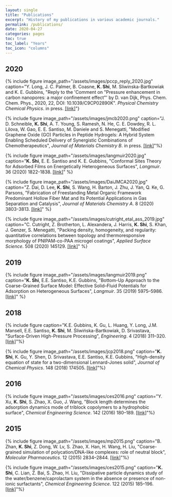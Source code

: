 ```yaml
---
layout: single
title: "Publications"
excerpt: "History of my publications in various academic journals."
permalink: /publications/
date: 2020-04-27
categories: pages
toc: true
toc_label: "Years"
toc_icon: "columns"
---
```

## 2020
{% include figure image_path="/assets/images/pccp_reply_2020.jpg" caption="Y. Long, J. C. Palmer, B. Coasne, **K. Shi**, M. Sliwinska-Bartkowiak and K. E. Gubbins, \"Reply to the \'Comment on \"Pressure enhancement in carbon nanopores: a major confinement effect\"\' by D. van Dijk, Phys. Chem. Chem. Phys., 2020, 22, DOI: 10.1039/C9CP02890K\". *Physical Chemistry Chemical Physics*. in press. [[link]](https://pubs-rsc-org.prox.lib.ncsu.edu/en/content/articlelanding/cp/2020/c9cp04289j#!divAbstract)"}

{% include figure image_path="/assets/images/jmcb2020.png" caption="J. D. Schneible, **K. Shi**, A. T. Young, S. Ramesh, N. He, C. E. Dowdey, R. L. Lilova, W. Gao, E. E. Santiso, M. Daniele and S. Menegatti, \"Modified Graphene Oxide (GO) Particles in Peptide Hydrogels: A Hybrid System Enabling Scheduled Delivery of Synergistic Combinations of Chemotherapeutics\", *Journal of Materials Chemistry B*. in press. [[link]](https://pubs.rsc.org/en/content/articlehtml/2020/tb/d0tb00064g)"%}

{% include figure image_path="/assets/images/langmuir2020.jpg" caption="**K. Shi**, E. E. Santiso and K. E. Gubbins, \"Conformal Sites Theory for Adsorbed Films on Energetically Heterogeneous Surfaces\", *Langmuir*. 36 (2020) 1822-1838. [[link]](https://pubs.acs.org/doi/abs/10.1021/acs.langmuir.9b03633)" %}

{% include figure image_path="/assets/images/DaiJMCA2020.jpg" caption="Z. Dai, D. Lee, **K. Shi**, S. Wang, H. Barton, J. Zhu, J. Yan, Q. Ke, G. Parsons, \"Fabrication of Freestanding Metal Organic Framework Predominant Hollow Fiber Mat and Its Potential Applications in Gas Separation and Catalysis\", *Journal of Materials Chemistry A*. 8 (2020) 3803-3813. [[link]](https://pubs.rsc.org/en/content/articlehtml/2020/ta/c9ta11701f)" %}

{% include figure image_path="/assets/images/cutright_etal_ass_2019.jpg" caption="C. Cutright, Z. Brotherton, L. Alexandera, J. Harris, **K. Shi**, S. Khan, J. Genzer, S. Menegatti, \"Packing density, homogeneity, and regularity: quantitative correlations between topology and thermoresponsive morphology of PNIPAM-co-PAA microgel coatings\", *Applied Surface Science*. 508 (2020) 145129. [[link]](https://www.sciencedirect.com/science/article/abs/pii/S0169433219339467)" %}

## 2019
{% include figure image_path="/assets/images/langmuir2019.png" caption="**K. Shi**, E.E. Santiso, K.E. Gubbins, \"Bottom-Up Approach to the Coarse-Grained Surface Model: Effective Solid–Fluid Potentials for Adsorption on Heterogeneous Surfaces\", *Langmuir*. 35 (2019) 5975–5986. [[link]](https://pubs.acs.org/doi/10.1021/acs.langmuir.9b00440)" %}

## 2018
{% include figure caption="K.E. Gubbins, K. Gu, L. Huang, Y. Long, J.M. Mansell, E.E. Santiso, **K. Shi**, M. Śliwińska-Bartkowiak, D. Srivastava, \"Surface-Driven High-Pressure Processing\", *Engineering*. 4 (2018) 311–320. [[link]](https://www.sciencedirect.com/science/article/pii/S2095809917308354)"%}

{% include figure image_path="/assets/images/jcp2018.png" caption="**K. Shi**, K. Gu, Y. Shen, D. Srivastava, E.E. Santiso, K.E. Gubbins, \"High-density equation of state for a two-dimensional Lennard-Jones solid\", *Journal of Chemical Physics*. 148 (2018) 174505. [[link]](https://aip.scitation.org/doi/abs/10.1063/1.5029488)"%}

## 2016
{% include figure image_path="/assets/images/ces2016.png" caption="Y. Xu, **K. Shi**, S. Zhao, X. Guo, J. Wang, \"Block length determines the adsorption dynamics mode of triblock copolymers to a hydrophobic surface\", *Chemical Engineering Science*. 142 (2016) 180–189. [[link]](https://www.sciencedirect.com/science/article/pii/S0009250915007708)"%}

## 2015
{% include figure image_path="/assets/images/mp2015.png" caption="B. Zhan, **K. Shi**, Z. Dong, W. Lv, S. Zhao, X. Han, H. Wang, H. Liu, \"Coarse-grained simulation of polycation/DNA-like complexes: role of neutral block\", *Molecular Pharmaceutics*. 12 (2015) 2834–2844. [[link]](https://pubs.acs.org/doi/abs/10.1021/mp500861c)"%}

{% include figure image_path="/assets/images/ces2015.png" caption="**K. Shi**, C. Lian, Z. Bai, S. Zhao, H. Liu, \"Dissipative particle dynamics study of the water/benzene/caprolactam system in the absence or presence of non-ionic surfactants\", *Chemical Engineering Science*. 122 (2015) 185–196. [[link]](https://www.sciencedirect.com/science/article/pii/S000925091400534X)"%}


